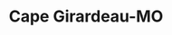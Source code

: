---
title: Cape Girardeau-MO
slug: cape-girardeau-mo
f_state:
- cms/state/missouri.md
f_locations:
- cms/payday-loan/a-a-a-check-advance-inc-253.md
- cms/payday-loan/car-title-loans-of-america-6043.md
- cms/payday-loan/cash-depot-7063.md
- cms/payday-loan/check-go-10092.md
- cms/payday-loan/check-into-cash-12856.md
- cms/payday-loan/check-please-inc-13969.md
- cms/payday-loan/check-please-of-cape-13970.md
- cms/payday-loan/checksplus-inc-14865.md
- cms/payday-loan/credit-bureau-services-15481.md
- cms/payday-loan/easy-money-pay-day-loans-16680.md
- cms/payday-loan/easy-money-pay-day-loans-16681.md
- cms/payday-loan/hometown-cash-advance-19496.md
- cms/payday-loan/lendnation-20366.md
- cms/payday-loan/local-check-advance-inc-20511.md
- cms/payday-loan/money-time-check-cashers-21771.md
- cms/payday-loan/money-time-check-cashers-pawn-21772.md
- cms/payday-loan/national-cash-advance-22718.md
- cms/payday-loan/quick-cash-inc-25181.md
- cms/payday-loan/u-kwik-stop-28003.md
updated-on: '2024-05-30T13:41:28.615Z'
created-on: '2024-05-30T13:41:28.615Z'
published-on: '2024-05-30T13:54:32.469Z'
f_city: Cape Girardeau
layout: '[city].html'
tags: city
---